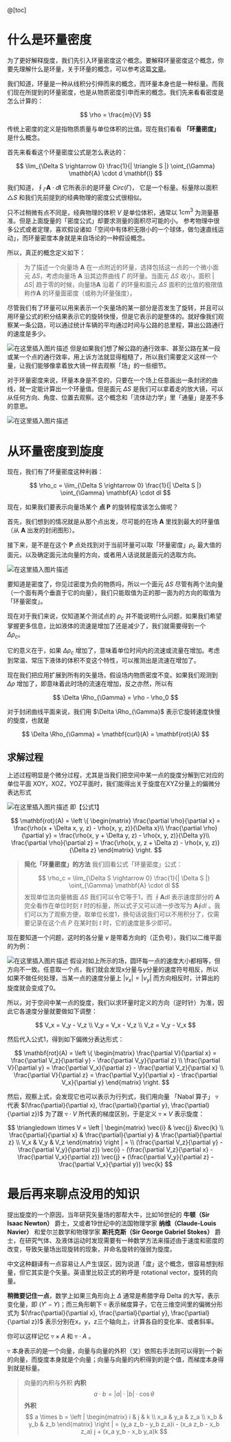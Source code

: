 @[toc]

# 什么是环量密度

为了更好解释旋度，我们先引入环量密度这个概念。要解释环量密度这个概念，你要先理解什么是环量，关于环量的概念，可以参考这篇[文章](https://seagochen.blog.csdn.net/article/details/121052642)。

我们知道，环量是一种从线积分引伸而来的概念，而环量本身也是一种标量。而我们现在所提到的环量密度，也是从物质密度引申而来的概念。我们先来看看密度是怎么计算的：

$$
\rho = \frac{m}{V}
$$

传统上密度的定义是指物质质量与单位体积的比值。现在我们看看 **「环量密度」** 是什么概念。

首先来看看这个环量密度公式是怎么表达的：

$$
\lim_{\Delta S \rightarrow 0} \frac{1}{| \triangle S |} \oint_{\Gamma} \mathbf{A} \cdot d \mathbf{l}
$$

我们知道，$\oint_{\Gamma} \mathbf{A} \cdot d \mathbf{l}$ 它所表示的是环量 $Circ(\Gamma)$， 它是一个标量。标量除以面积 $\triangle S$ 和我们先前提到的经典物理的密度公式很相似。

只不过稍微有点不同是，经典物理的体积 $V$ 是单位体积，通常以 $1 cm^{3}$ 为测量基准。但是上面旋量的「密度公式」却要求测量的面积尽可能的小。 参考物理中很多公式或者定理，喜欢假设诸如「空间中有体积无限小的一个球体，做匀速直线运动」，而环量密度本身就是来自场论的一种假设概念。

所以，真正的概念定义如下：

> 为了描述一个向量场 $\mathbf {A}$ 在一点附近的环量，选择包括这一点的一个微小面元 $\Delta S$，考虑向量场 $\mathbf{A}$ 沿其边界曲线 $\Gamma$ 的环量。当面元 $\Delta S$ 收小，面积 $| \Delta S |$ 趋于零的时候，向量场$\mathbf{A}$ 沿着 $\Gamma$ 的环量和面元 $\Delta S$ 面积的比值的极限值称作$\mathbf{A}$ 的环量面密度（或称为环量强度）。

尽管我们有了环量可以用来表示一个矢量场的某一部分是否发生了旋转，并且可以用环量公式的积分结果表示它的旋转快慢，但是它表示的是整体的。就好像我们观察某一条公路，可以通过统计车辆的平均通过时间与公路的总里程，算出公路通行的速度是多少。

![在这里插入图片描述](https://img-blog.csdnimg.cn/d894766fee1041f2bed6a64adf1a58ef.png?x-oss-process=image/watermark,type_ZHJvaWRzYW5zZmFsbGJhY2s,shadow_50,text_Q1NETiBA5omT56CB55qE6Zi_6YCa,size_19,color_FFFFFF,t_70,g_se,x_16#pic_center)
但是如果我们想了解公路的通行效率、甚至公路在某一段或某一个点的通行效率，用上诉方法就显得粗糙了，所以我们需要定义这样一个量，让我们能够像拿着放大镜一样去观察「场」的一些细节。

对于环量密度来说，环量本身是不变的，只要在一个场上任意画出一条封闭的曲线，就一定能计算出一个环量值。但是面元 $\Delta S$ 是我们可以拿着走的放大镜，可以从任何方向、角度、位置去观察。这个概念和「流体动力学」里「通量」是差不多的意思。

![在这里插入图片描述](https://img-blog.csdnimg.cn/678b61ac0da44c10b9b31dfd918a61b4.jpg?x-oss-process=image/watermark,type_ZHJvaWRzYW5zZmFsbGJhY2s,shadow_50,text_Q1NETiBA5omT56CB55qE6Zi_6YCa,size_12,color_FFFFFF,t_70,g_se,x_16#pic_center)

# 从环量密度到旋度

现在，我们有了环量密度这种利器：

$$
\rho_c = \lim_{\Delta S \rightarrow 0} \frac{1}{| \Delta S |} \oint_{\Gamma} \mathbf{A} \cdot dl 
$$

现在，如果我们要表示向量场某个 **点 P** 的旋转程度该怎么做呢？

首先，我们想到的情况就是从那个点出发，尽可能的在场 $\mathbf{A}$ 里找到最大的环量值（从 $\mathbf{A}$ 出发的封闭图形）。

接下来，是不是在这个 **P** 点处找到对于当前环量可以取「环量密度」$\rho_c$ 最大值的面元，以及确定面元法向量的方向，或者用人话说就是面元的选取方向。

![在这里插入图片描述](https://img-blog.csdnimg.cn/b30911ba2c084d6cbe6bb02eb5e3d958.png?x-oss-process=image/watermark,type_ZHJvaWRzYW5zZmFsbGJhY2s,shadow_50,text_Q1NETiBA5omT56CB55qE6Zi_6YCa,size_17,color_FFFFFF,t_70,g_se,x_16#pic_center)

要知道是密度了，你见过密度为负的物质吗，所以一个面元 $\Delta S$ 尽管有两个法向量（一个面有两个垂直于它的向量），我们只能取值为正的那一面为的方向的取值为「环量密度」。

现在对于我们来说，仅知道某个测试点的 $\rho_c$ 并不能说明什么问题，如果我们希望掌握更多信息，比如液体的流速是增加了还是减少了，我们就需要得到一个 $\Delta \rho_c$。

它的意义在于，如果 $\Delta \rho_c$ 增加了，意味着单位时间内的流速或流量在增加。考虑到常温、常压下液体的体积不变这个特性，可以推测出是流速在增加了。

现在我们把应用扩展到所有的矢量场，假设场内物质密度不变。如果我们观测到 $\Delta \rho$ 增加了，即意味着此时场的流速在增加，反之亦然，所以有

$$
\Delta \Rho_{\Gamma} = \rho - \rho_0
$$

对于封闭曲线平面来说，我们用 $\Delta \Rho_{\Gamma}$ 表示它旋转速度快慢的旋度，也就是

$$
\Delta \Rho_{\Gamma}  = \mathbf{curl}(A) = \mathbf{rot}(A)
$$

## 求解过程

上述过程明显是个微分过程，尤其是当我们把空间中某一点的旋度分解到它对应的单位平面 XOY，XOZ，YOZ平面时，我们能得出关于旋度在XYZ分量上的偏微分表达形式

![在这里插入图片描述](https://img-blog.csdnimg.cn/169f93e6752f4c6f80b2f081b91b70d8.jpg?x-oss-process=image/watermark,type_ZHJvaWRzYW5zZmFsbGJhY2s,shadow_50,text_Q1NETiBA5omT56CB55qE6Zi_6YCa,size_20,color_FFFFFF,t_70,g_se,x_16#pic_center)
即【公式1】

$$
\mathbf{rot}(A) = \left \{  \begin{matrix}
\frac{\partial \rho}{\partial x} = \frac{\rho(x + \Delta x, y, z) - \rho(x, y, z)}{\Delta x}\\
\frac{\partial \rho}{\partial y} = \frac{\rho(x, y + \Delta y, z) - \rho(x, y, z)}{\Delta y}\\
\frac{\partial \rho}{\partial z} = \frac{\rho(x, y, z + \Delta z) - \rho(x, y, z)}{\Delta z}
\end{matrix} \right.
$$


> **简化「环量密度」的方法**
> 我们回看公式「环量密度」公式：
>
> $$
> \rho_c = \lim_{\Delta S \rightarrow 0} \frac{1}{| \Delta S |} \oint_{\Gamma} \mathbf{A} \cdot dl 
> $$
> 发现单位法向量微面 $\Delta S$ 我们可以令它等于1，而 $\oint \mathbf{A} dl$ 表示速度部分的 $\mathbf{A}$ 完全看作在单位时刻 $t$ 时的标量，所以式子又可以进一步改写为 $\mathbf{A} \oint dl$ 。我们可以为了观察方便，取单位长度1，换句话说我们可以不用积分了，仅需要记录在这个点 $P$ 在某时刻 $t$ 时，它的速度是多少即可。

现在要知道一个问题，这时的各分量 $v$ 是带着方向的（正负号），我们以二维平面的为例：

![在这里插入图片描述](https://img-blog.csdnimg.cn/4a6828fcb4f8406d89cad8e5cfe0310b.png?x-oss-process=image/watermark,type_ZHJvaWRzYW5zZmFsbGJhY2s,shadow_50,text_Q1NETiBA5omT56CB55qE6Zi_6YCa,size_20,color_FFFFFF,t_70,g_se,x_16#pic_center)
假设对如上所示的场，圆环每一点的速度大小都相等，但方向不一致。任意取一个点，我们就会发现x分量与y分量的速度符号相反，所以如果不做任何处理，当某一点的速度分量上 $|v_x| = |v_y|$ 而方向相反时，计算出的旋度就会变成了0。

所以，对于空间中某一点的旋度，我们以求环量时定义的方向（逆时针）为准，因此它各速度分量就要做如下调整：

$$
V_x = V_y - V_z \\
V_y = V_x - V_z \\
V_z = V_y - V_x
$$

然后代入公式1，得到如下偏微分表达形式：

$$
\mathbf{rot}(A) = \left \{  \begin{matrix}
\frac{\partial V}{\partial x} =  \frac{\partial V_z}{\partial y} - \frac{\partial V_y}{\partial z} \\
\frac{\partial V}{\partial y} = \frac{\partial V_x}{\partial z} - \frac{\partial V_z}{\partial x} \\
\frac{\partial V}{\partial z} = \frac{\partial V_y}{\partial x} - \frac{\partial V_x}{\partial y}
\end{matrix} \right.
$$

然后，观察上式，会发现它也可以表示为行列式，我们用向量 「Nabal 算子」 $\triangledown$ 代表 $(\frac{\partial}{\partial x}, \frac{\partial}{\partial y}, \frac{\partial}{\partial z})$ 为了跟 $\triangledown \cdot V$ 所代表的梯度区别，于是定义 $\triangledown \times V$ 表示旋度：

$$
\triangledown \times V = \left | \begin{matrix}
\vec{i} & \vec{j} &\vec{k} \\
\frac{\partial}{\partial x} & \frac{\partial}{\partial y} & \frac{\partial}{\partial z} \\
V_x & V_y & V_z
\end{matrix} \right | = \\
(\frac{\partial V_z}{\partial y} - \frac{\partial V_y}{\partial z}) \vec{i} -
(\frac{\partial V_z}{\partial x} - \frac{\partial V_x}{\partial z}) \vec{j} +
(\frac{\partial V_y}{\partial z} - \frac{\partial V_x}{\partial y}) \vec{k}
$$


# 最后再来聊点没用的知识

提出旋度的一个原因，当年研究矢量场的那帮大牛，比如16世纪的 **牛顿（Sir Isaac Newton）** 爵士，又或者19世纪中的法国物理学家 **纳维（Claude-Louis Navier）** 和爱尔兰数学和物理学家 **斯托克斯（Sir George Gabriel Stokes）** 爵士，在研究气体、及液体运动时发现需要有一种数学方法来描述由于速度和密度的改变，导致矢量场出现旋转的现象，并命名旋转的强弱为旋度。

中文这种翻译有一点容易让人产生误区，因为说道「度」这个概念，很容易想到标量，但它其实是个矢量。英语里比较正式的称呼是 rotational vector，旋转的向量。

**稍微要记住一点**，数学上如果三角形向上 $\Delta$ 通常是希腊字母 Delta 的大写，表示变化量，即 $(Y' - Y)$；而三角形朝下 $\triangledown$ 表示梯度算子，它在三维空间里的偏微分形式为 $(\frac{\partial}{\partial x}, \frac{\partial}{\partial y}, \frac{\partial}{\partial z})$ 表示分别在x，y，z三个轴向上，计算各自的变化率、或者斜率。

你可以这样记忆 $\triangledown \times A$ 和 $\triangledown \cdot A$ 。

$\triangledown$ 本身表示的是一个向量，向量与向量的外积（叉）依照右手法则可以得到一个新的向量，而旋度本身就是个向量；向量与向量的内积得到的是个值，而梯度本身得到就是标量。

> 向量的内积与外积
> **内积**
> $$
> a \cdot b = |a| \cdot |b| \cdot \cos \theta  
> $$
> **外积**
> $$
> a \times b = \left | \begin{matrix}
> i & j & k \\
> x_a & y_a & z_a \\
> x_b & y_b & z_b
> \end{matrix} \right | = (y_a z_b - y_b z_a)i - (x_a z_b - x_b z_a) j + (x_a y_b - x_b y_a)k
> $$

